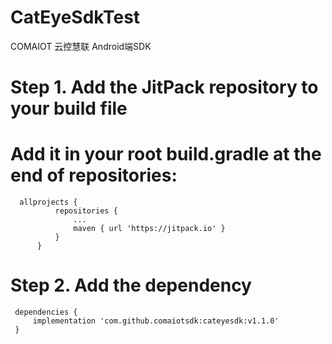 # CatEyeSdkTest
COMAIOT 云控慧联 Android端SDK

Step 1. Add the JitPack repository to your build file
 =
 Add it in your root build.gradle at the end of repositories:
 =
  ```
    allprojects {
    		repositories {
    			...
    			maven { url 'https://jitpack.io' }
    		}
    	}
  
  ```

Step 2. Add the dependency
=
```
 dependencies {
     implementation 'com.github.comaiotsdk:cateyesdk:v1.1.0'
 }

```